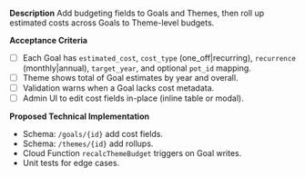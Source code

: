 **Description**
Add budgeting fields to Goals and Themes, then roll up estimated costs across Goals to Theme-level budgets.

**Acceptance Criteria**
- [ ] Each Goal has `estimated_cost`, `cost_type` (one_off|recurring), `recurrence` (monthly|annual), `target_year`, and optional `pot_id` mapping.
- [ ] Theme shows total of Goal estimates by year and overall.
- [ ] Validation warns when a Goal lacks cost metadata.
- [ ] Admin UI to edit cost fields in-place (inline table or modal).

**Proposed Technical Implementation**
- Schema: `/goals/{id}` add cost fields.
- Schema: `/themes/{id}` add rollups.
- Cloud Function `recalcThemeBudget` triggers on Goal writes.
- Unit tests for edge cases.
